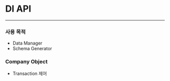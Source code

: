# DI API

---



### 사용 목적

- Data Manager
- Schema Generator



### Company Object

- Transaction 제어





